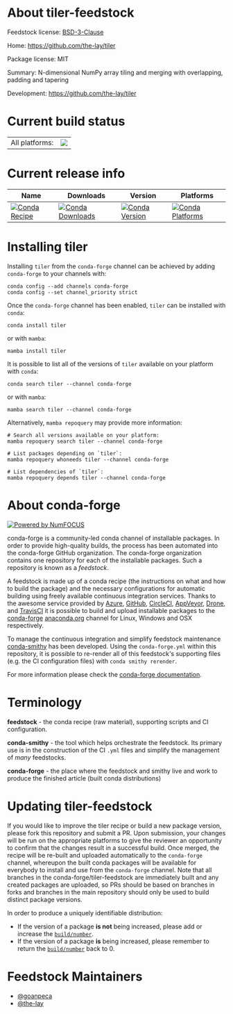 About tiler-feedstock
=====================

Feedstock license: [BSD-3-Clause](https://github.com/conda-forge/tiler-feedstock/blob/main/LICENSE.txt)

Home: https://github.com/the-lay/tiler

Package license: MIT

Summary: N-dimensional NumPy array tiling and merging with overlapping, padding and tapering

Development: https://github.com/the-lay/tiler

Current build status
====================


<table><tr><td>All platforms:</td>
    <td>
      <a href="https://dev.azure.com/conda-forge/feedstock-builds/_build/latest?definitionId=15392&branchName=main">
        <img src="https://dev.azure.com/conda-forge/feedstock-builds/_apis/build/status/tiler-feedstock?branchName=main">
      </a>
    </td>
  </tr>
</table>

Current release info
====================

| Name | Downloads | Version | Platforms |
| --- | --- | --- | --- |
| [![Conda Recipe](https://img.shields.io/badge/recipe-tiler-green.svg)](https://anaconda.org/conda-forge/tiler) | [![Conda Downloads](https://img.shields.io/conda/dn/conda-forge/tiler.svg)](https://anaconda.org/conda-forge/tiler) | [![Conda Version](https://img.shields.io/conda/vn/conda-forge/tiler.svg)](https://anaconda.org/conda-forge/tiler) | [![Conda Platforms](https://img.shields.io/conda/pn/conda-forge/tiler.svg)](https://anaconda.org/conda-forge/tiler) |

Installing tiler
================

Installing `tiler` from the `conda-forge` channel can be achieved by adding `conda-forge` to your channels with:

```
conda config --add channels conda-forge
conda config --set channel_priority strict
```

Once the `conda-forge` channel has been enabled, `tiler` can be installed with `conda`:

```
conda install tiler
```

or with `mamba`:

```
mamba install tiler
```

It is possible to list all of the versions of `tiler` available on your platform with `conda`:

```
conda search tiler --channel conda-forge
```

or with `mamba`:

```
mamba search tiler --channel conda-forge
```

Alternatively, `mamba repoquery` may provide more information:

```
# Search all versions available on your platform:
mamba repoquery search tiler --channel conda-forge

# List packages depending on `tiler`:
mamba repoquery whoneeds tiler --channel conda-forge

# List dependencies of `tiler`:
mamba repoquery depends tiler --channel conda-forge
```


About conda-forge
=================

[![Powered by
NumFOCUS](https://img.shields.io/badge/powered%20by-NumFOCUS-orange.svg?style=flat&colorA=E1523D&colorB=007D8A)](https://numfocus.org)

conda-forge is a community-led conda channel of installable packages.
In order to provide high-quality builds, the process has been automated into the
conda-forge GitHub organization. The conda-forge organization contains one repository
for each of the installable packages. Such a repository is known as a *feedstock*.

A feedstock is made up of a conda recipe (the instructions on what and how to build
the package) and the necessary configurations for automatic building using freely
available continuous integration services. Thanks to the awesome service provided by
[Azure](https://azure.microsoft.com/en-us/services/devops/), [GitHub](https://github.com/),
[CircleCI](https://circleci.com/), [AppVeyor](https://www.appveyor.com/),
[Drone](https://cloud.drone.io/welcome), and [TravisCI](https://travis-ci.com/)
it is possible to build and upload installable packages to the
[conda-forge](https://anaconda.org/conda-forge) [anaconda.org](https://anaconda.org/)
channel for Linux, Windows and OSX respectively.

To manage the continuous integration and simplify feedstock maintenance
[conda-smithy](https://github.com/conda-forge/conda-smithy) has been developed.
Using the ``conda-forge.yml`` within this repository, it is possible to re-render all of
this feedstock's supporting files (e.g. the CI configuration files) with ``conda smithy rerender``.

For more information please check the [conda-forge documentation](https://conda-forge.org/docs/).

Terminology
===========

**feedstock** - the conda recipe (raw material), supporting scripts and CI configuration.

**conda-smithy** - the tool which helps orchestrate the feedstock.
                   Its primary use is in the construction of the CI ``.yml`` files
                   and simplify the management of *many* feedstocks.

**conda-forge** - the place where the feedstock and smithy live and work to
                  produce the finished article (built conda distributions)


Updating tiler-feedstock
========================

If you would like to improve the tiler recipe or build a new
package version, please fork this repository and submit a PR. Upon submission,
your changes will be run on the appropriate platforms to give the reviewer an
opportunity to confirm that the changes result in a successful build. Once
merged, the recipe will be re-built and uploaded automatically to the
`conda-forge` channel, whereupon the built conda packages will be available for
everybody to install and use from the `conda-forge` channel.
Note that all branches in the conda-forge/tiler-feedstock are
immediately built and any created packages are uploaded, so PRs should be based
on branches in forks and branches in the main repository should only be used to
build distinct package versions.

In order to produce a uniquely identifiable distribution:
 * If the version of a package **is not** being increased, please add or increase
   the [``build/number``](https://docs.conda.io/projects/conda-build/en/latest/resources/define-metadata.html#build-number-and-string).
 * If the version of a package **is** being increased, please remember to return
   the [``build/number``](https://docs.conda.io/projects/conda-build/en/latest/resources/define-metadata.html#build-number-and-string)
   back to 0.

Feedstock Maintainers
=====================

* [@goanpeca](https://github.com/goanpeca/)
* [@the-lay](https://github.com/the-lay/)

